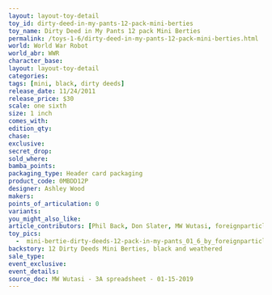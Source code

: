 ```yaml
---
layout: layout-toy-detail 
toy_id: dirty-deed-in-my-pants-12-pack-mini-berties
toy_name: Dirty Deed in My Pants 12 pack Mini Berties
permalink: /toys-1-6/dirty-deed-in-my-pants-12-pack-mini-berties.html
world: World War Robot
world_abr: WWR
character_base: 
layout: layout-toy-detail
categories: 
tags: [mini, black, dirty deeds]
release_date: 11/24/2011
release_price: $30 
scale: one sixth
size: 1 inch
comes_with: 
edition_qty: 
chase: 
exclusive: 
secret_drop: 
sold_where: 
bamba_points: 
packaging_type: Header card packaging
product_code: 0MBDD12P
designer: Ashley Wood
makers: 
points_of_articulation: 0
variants: 
you_might_also_like: 
article_contributors: [Phil Back, Don Slater, MW Wutasi, foreignparticle]
toy_pics: 
  -  mini-bertie-dirty-deeds-12-pack-in-my-pants_01_6_by_foreignparticle.jpg
backstory: 12 Dirty Deeds Mini Berties, black and weathered
sale_type: 
event_exclusive: 
event_details: 
source_doc: MW Wutasi - 3A spreadsheet - 01-15-2019
---
```

